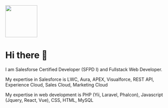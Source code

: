 <img  height="100px" src="https://drm--c.na114.content.force.com/servlet/servlet.ImageServer?id=0153k00000A5Mtz&amp;oid=00DF0000000gZsu&amp;lastMod=1617268528000" alt="">

# Hi there 👋

I am Salesforse Certified Developer (SFPD I) and Fullstack Web Developer.

My expertise in Salesforce is LWC, Aura, APEX, Visualforce, REST API, Experience Cloud, Sales Cloud, Marketing Cloud

My expertise in web development is PHP (Yii, Laravel, Phalcon), Javascript (Jquery, React, Vue), CSS, HTML, MySQL

